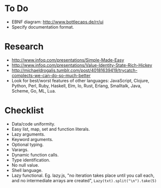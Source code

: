 # To Do #

- EBNF diagram: http://www.bottlecaps.de/rr/ui
- Specify documentation format.

# Research #

- http://www.infoq.com/presentations/Simple-Made-Easy
- http://www.infoq.com/presentations/Value-Identity-State-Rich-Hickey
- http://michaeldrogalis.tumblr.com/post/40181639419/trycatch-complects-we-can-do-so-much-better
- Look for best/worst features of other languages: JavaScript, Clojure, Python, Perl, Ruby, Haskell, Elm, Io, Rust, Erlang, Smalltalk, Java, Scheme, Go, ML, Lua.

# Checklist #

- Data/code uniformity.
- Easy list, map, set and function literals. 
- Lazy arguments.
- Keyword arguments.
- Optional typing.
- Varargs.
- Dynamic function calls.
- Type identification.
- No null value.
- Shell language.
- Lazy functional. Eg. lazy.js, "no iteration takes place until you call each, and no intermediate arrays are created", `Lazy(txt).split("\n").take(5)`
